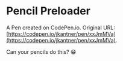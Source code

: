 # Pencil Preloader

A Pen created on CodePen.io. Original URL: [https://codepen.io/jkantner/pen/xxJmMVa](https://codepen.io/jkantner/pen/xxJmMVa).

Can your pencils do this? 😁